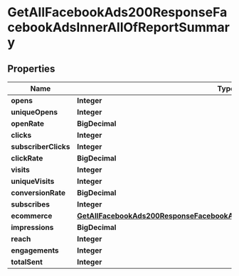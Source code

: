 

# GetAllFacebookAds200ResponseFacebookAdsInnerAllOfReportSummary


## Properties

| Name | Type | Description | Notes |
|------------ | ------------- | ------------- | -------------|
|**opens** | **Integer** |  |  [optional] |
|**uniqueOpens** | **Integer** |  |  [optional] |
|**openRate** | **BigDecimal** |  |  [optional] |
|**clicks** | **Integer** |  |  [optional] |
|**subscriberClicks** | **Integer** |  |  [optional] |
|**clickRate** | **BigDecimal** |  |  [optional] |
|**visits** | **Integer** |  |  [optional] |
|**uniqueVisits** | **Integer** |  |  [optional] |
|**conversionRate** | **BigDecimal** |  |  [optional] |
|**subscribes** | **Integer** |  |  [optional] |
|**ecommerce** | [**GetAllFacebookAds200ResponseFacebookAdsInnerAllOfReportSummaryEcommerce**](GetAllFacebookAds200ResponseFacebookAdsInnerAllOfReportSummaryEcommerce.md) |  |  [optional] |
|**impressions** | **BigDecimal** |  |  [optional] |
|**reach** | **Integer** |  |  [optional] |
|**engagements** | **Integer** |  |  [optional] |
|**totalSent** | **Integer** |  |  [optional] |



